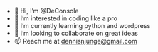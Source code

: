 - 👋 Hi, I’m @DeConsole
- 👀 I’m interested in coding like a pro
- 🌱 I’m currently learning python and wordpress
- 💞️ I’m looking to collaborate on great ideas
- 📫 Reach me at dennisnjunge@gmail.com

<!---
DeConsole/DeConsole is a ✨ special ✨ repository because its `README.md` (this file) appears on your GitHub profile.
You can click the Preview link to take a look at your changes.
--->
